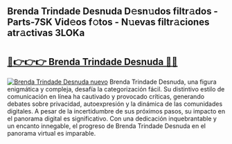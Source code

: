 ## Brenda Trindade Desnuda D𝚎sn𝚞dos filtr𝚊dos - Parts-7SK Vid𝚎os f𝚘tos - N𝚞evas filtr𝚊ciones atr𝚊ctivas 3LOKa

# <h2><a href="http://mb3047.tromn.icu/?c=Brenda+Trindade+Desnuda">🔗👉👉👉 Brenda Trindade Desnuda 🔗🔗</a></h2>

[![Brenda Trindade Desnuda nuevo](https://i.imgur.com/pEAQMta.gif)](http://mb3047.tromn.icu/?c=Brenda+Trindade+Desnuda)
Brenda Trindade Desnuda, una figura enigmática y compleja, desafía la categorización fácil. Su distintivo estilo de comunicación en línea ha cautivado y provocado críticas, generando debates sobre privacidad, autoexpresión y la dinámica de las comunidades digitales. A pesar de la incertidumbre de sus próximos pasos, su impacto en el panorama digital es significativo. Con una dedicación inquebrantable y un encanto innegable, el progreso de Brenda Trindade Desnuda en el panorama virtual es imparable.
